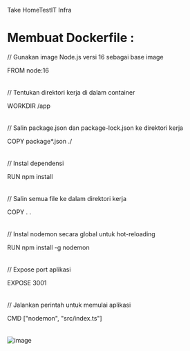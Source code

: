 Take HomeTestIT Infra

# Membuat Dockerfile :

// Gunakan image Node.js versi 16 sebagai base image

FROM node:16
<br><br><br>
// Tentukan direktori kerja di dalam container

WORKDIR /app
<br><br><br>
// Salin package.json dan package-lock.json ke direktori kerja

COPY package*.json ./
<br><br><br>
// Instal dependensi

RUN npm install
<br><br><br>
// Salin semua file ke dalam direktori kerja

COPY . .
<br><br><br>
// Instal nodemon secara global untuk hot-reloading

RUN npm install -g nodemon
<br><br><br>
// Expose port aplikasi

EXPOSE 3001
<br><br><br>
// Jalankan perintah untuk memulai aplikasi

CMD ["nodemon", "src/index.ts"]
<br><br><br>
![image](https://github.com/user-attachments/assets/71b34a4f-5297-4123-ad6c-11e9ec230e5f)
